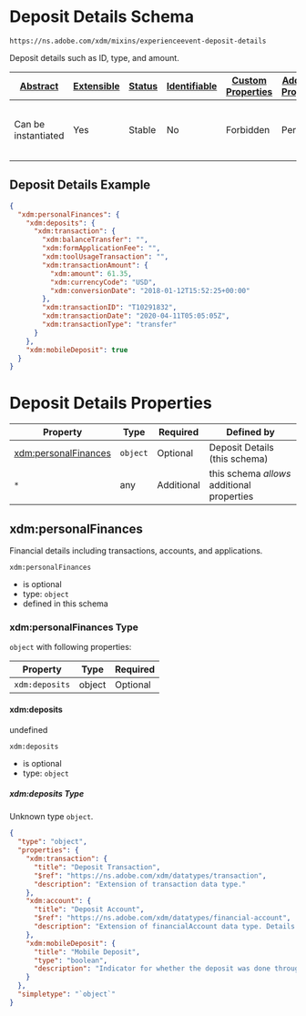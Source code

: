 
# Deposit Details Schema

```
https://ns.adobe.com/xdm/mixins/experienceevent-deposit-details
```

Deposit details such as ID, type, and amount.

| [Abstract](../../../../abstract.md) | [Extensible](../../../../extensions.md) | [Status](../../../../status.md) | [Identifiable](../../../../id.md) | [Custom Properties](../../../../extensions.md) | [Additional Properties](../../../../extensions.md) | Defined In |
|-------------------------------------|-----------------------------------------|---------------------------------|-----------------------------------|------------------------------------------------|----------------------------------------------------|------------|
| Can be instantiated | Yes | Stable | No | Forbidden | Permitted | [fieldgroups/experience-event/industry-verticals/experienceevent-deposit-details.schema.json](fieldgroups/experience-event/industry-verticals/experienceevent-deposit-details.schema.json) |

## Deposit Details Example
```json
{
  "xdm:personalFinances": {
    "xdm:deposits": {
      "xdm:transaction": {
        "xdm:balanceTransfer": "",
        "xdm:formApplicationFee": "",
        "xdm:toolUsageTransaction": "",
        "xdm:transactionAmount": {
          "xdm:amount": 61.35,
          "xdm:currencyCode": "USD",
          "xdm:conversionDate": "2018-01-12T15:52:25+00:00"
        },
        "xdm:transactionID": "T10291832",
        "xdm:transactionDate": "2020-04-11T05:05:05Z",
        "xdm:transactionType": "transfer"
      }
    },
    "xdm:mobileDeposit": true
  }
}
```

# Deposit Details Properties

| Property | Type | Required | Defined by |
|----------|------|----------|------------|
| [xdm:personalFinances](#xdmpersonalfinances) | `object` | Optional | Deposit Details (this schema) |
| `*` | any | Additional | this schema *allows* additional properties |

## xdm:personalFinances

Financial details including transactions, accounts, and applications.

`xdm:personalFinances`
* is optional
* type: `object`
* defined in this schema

### xdm:personalFinances Type


`object` with following properties:


| Property | Type | Required |
|----------|------|----------|
| `xdm:deposits`| object | Optional |



#### xdm:deposits

undefined

`xdm:deposits`
* is optional
* type: `object`

##### xdm:deposits Type

Unknown type `object`.

```json
{
  "type": "object",
  "properties": {
    "xdm:transaction": {
      "title": "Deposit Transaction",
      "$ref": "https://ns.adobe.com/xdm/datatypes/transaction",
      "description": "Extension of transaction data type."
    },
    "xdm:account": {
      "title": "Deposit Account",
      "$ref": "https://ns.adobe.com/xdm/datatypes/financial-account",
      "description": "Extension of financialAccount data type. Details of the account and transactions associated with the deposit."
    },
    "xdm:mobileDeposit": {
      "title": "Mobile Deposit",
      "type": "boolean",
      "description": "Indicator for whether the deposit was done through mobile or not."
    }
  },
  "simpletype": "`object`"
}
```









